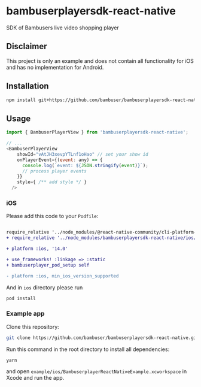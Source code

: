 # bambuserplayersdk-react-native

SDK of Bambusers live video shopping player

## Disclaimer

This project is only an example and does not contain all functionality for iOS and has no implementation for Android.

## Installation

```sh
npm install git+https://github.com/bambuser/bambuserplayersdk-react-native.git

```

## Usage

```js
import { BambuserPlayerView } from 'bambuserplayersdk-react-native';

// ...
<BambuserPlayerView
    showId="vAtJH3xevpYTLnf1oHao" // set your show id
    onPlayerEvent={(event: any) => {
      console.log(`event: ${JSON.stringify(event)}`);
      // process player events 
    }}
    style={ /** add style */ }
  />

```

### iOS 

Please add this code to your `Podfile`:

```diff

require_relative '../node_modules/@react-native-community/cli-platform-ios/native_modules'
+ require_relative '../node_modules/bambuserplayersdk-react-native/ios/cocoapods/setup'

+ platform :ios, '14.0'

+ use_frameworks! :linkage => :static
+ bambuserplayer_pod_setup self

- platform :ios, min_ios_version_supported
```

And in `ios` directory please run 

```bash 
pod install
```

### Example app

Clone this repository:

```bash 
git clone https://github.com/bambuser/bambuserplayersdk-react-native.git

```

Run this command in the root directory to install all dependencies: 

```bash 
yarn 
```

and open `example/ios/BambuserplayerReactNativeExample.xcworkspace` in Xcode and run the app. 